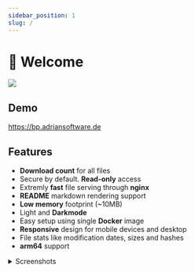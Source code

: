 ```yaml
---
sidebar_position: 1
slug: /
---
```


# 👋 Welcome

![](/img/p1.png)
<!-- ![](/img/dir-browser.png) -->

## Demo

https://bp.adriansoftware.de

## Features
- **Download count** for all files
- Secure by default. **Read-only** access
- Extremly **fast** file serving through **nginx**
- **README** markdown rendering support
- **Low memory** footprint (~10MB)
- Light and **Darkmode**
- Easy setup using single **Docker** image
- **Responsive** design for mobile devices and desktop
- File stats like modification dates, sizes and hashes
- **arm64** support

<details>
<summary>Screenshots</summary>

![](/img/dir-browser.png)
<!-- ![](/img/p1.png) -->
![](/img/p2.png)

</details>

